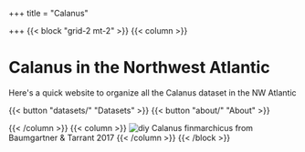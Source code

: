 +++
title = "Calanus"

+++
{{< block "grid-2 mt-2" >}}
{{< column >}}

# Calanus in the Northwest Atlantic

Here's a quick website to organize all the Calanus dataset in the NW Atlantic

{{< button "datasets/" "Datasets" >}} {{< button "about/" "About" >}}

{{< /column >}}
{{< column >}}
![diy](/images/calanus.jpg)
Calanus finmarchicus from Baumgartner & Tarrant 2017 
{{< /column >}}
{{< /block >}}